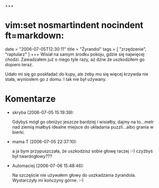 +++
# vim:set nosmartindent nocindent ft=markdown:
date = "2006-07-05T12:30:11"
title = "Żyrandol"
tags = [ "zrzędzenie", "raptularz" ]
+++
Wisiał na samym środku pokoju, gdzie się najwięcej chodzi. Zawadzałem już o
niego tyle razy, aż dziw że uszkodziłem go dopiero teraz.

Udało mi się go poskładać do kupy, ale żeby mu się więcej krzywda nie stała,
wyniosłem go z domu. I tak nie był używany.

<!--more-->

# Komentarze

* skryba (2006-07-05 15:19:39): <p>Gdybyś mógł go obniżyc jeszcze bardziej i
  wisiałby, dajmy na to...metr nad ziemią miałbyś idealne miejsce do układania
  puzzli...albo grania w bierki.</p>
* mama T (2006-07-05 22:37:10): <p>a ja bym przypuszczała, że uszkodzisz sobie
  głowę raczej :-) czyżbyś był twardogłowy???</p>
* Automaciej (2006-07-06 15:48:46): <p>Na szczęście nie używałem głowy do
  uszkadzania żyrandola. Wystarczyły mi kończyny górne. :-)</p>
